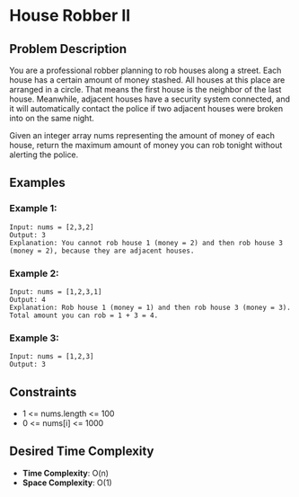 # House Robber II

## Problem Description

You are a professional robber planning to rob houses along a street. Each house has a certain amount of money stashed. All houses at this place are arranged in a circle. That means the first house is the neighbor of the last house. Meanwhile, adjacent houses have a security system connected, and it will automatically contact the police if two adjacent houses were broken into on the same night.

Given an integer array nums representing the amount of money of each house, return the maximum amount of money you can rob tonight without alerting the police.

## Examples

### Example 1:

```
Input: nums = [2,3,2]
Output: 3
Explanation: You cannot rob house 1 (money = 2) and then rob house 3 (money = 2), because they are adjacent houses.
```

### Example 2:

```
Input: nums = [1,2,3,1]
Output: 4
Explanation: Rob house 1 (money = 1) and then rob house 3 (money = 3).
Total amount you can rob = 1 + 3 = 4.
```

### Example 3:

```
Input: nums = [1,2,3]
Output: 3
```

## Constraints

- 1 <= nums.length <= 100
- 0 <= nums[i] <= 1000

## Desired Time Complexity

- **Time Complexity**: O(n)
- **Space Complexity**: O(1)
